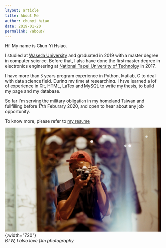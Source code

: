 ```yaml
---
layout: article
title: About Me
author: chunyi_hsiao
date: 2019-01-20
permalink: /about/
---
```



Hi! My name is Chun-Yi Hsiao.

I studied at [Waseda University](https://www.waseda.jp/fsci/gips/) and graduated in 2019 with a master degree in computer science. Before that, I also have done the first master degree in electronics engineering at [National Taipei University of Technolgy](https://www-en.ntut.edu.tw) in 2017.

I have more than 3 years program experience in Python, Matlab, C to deal with data science field. During my time at researching, I have learned a lof of experience in Git, HTML, LaTex and MySQL to write my thesis, to build my page and my database.

So far I'm serving the military obligation in my homeland Taiwan and fullfilling before 17th Feburary 2020, and open to hear about any job opportunity. 

To know more, please refer to [my resume](https://drive.google.com/open?id=1GU_z95pbQZ8yv7I2rnTpNqWRQuAAMzoQ)


![Diagram](/../images/IMG_5343.jpg){:width="720"}  
*BTW, I also love film photography*

<!-- Also, I love to learn something new and from my talented friends ☛ [Lj Miranda](https://ljvmiranda921.github.io), [Shuyu Wang](https://github.com/Ceruleanacg)! -->
